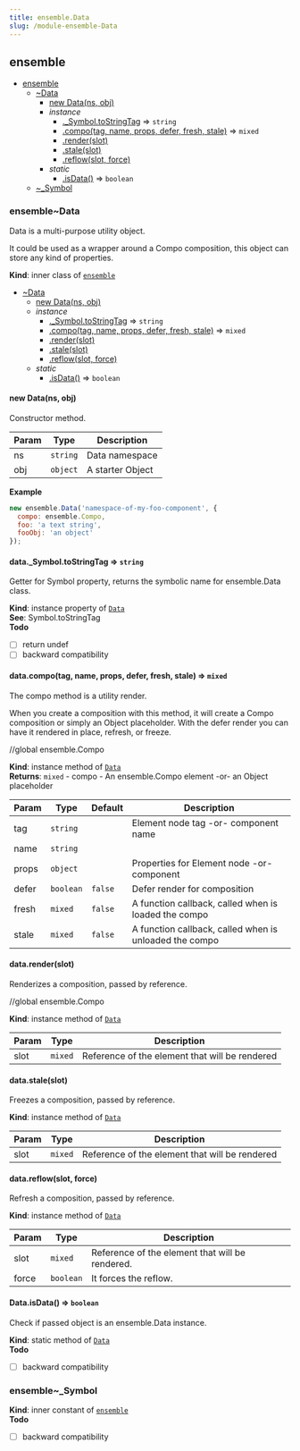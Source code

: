 ```yaml
---
title: ensemble.Data
slug: /module-ensemble-Data
---
```

<a name="module_ensemble"></a>

## ensemble

* [ensemble](#module_ensemble)
    * [~Data](#module_ensemble..Data)
        * [new Data(ns, obj)](#new_module_ensemble..Data_new)
        * _instance_
            * [._Symbol.toStringTag](#module_ensemble..Data+_Symbol.toStringTag) ⇒ <code>string</code>
            * [.compo(tag, name, props, defer, fresh, stale)](#module_ensemble..Data+compo) ⇒ <code>mixed</code>
            * [.render(slot)](#module_ensemble..Data+render)
            * [.stale(slot)](#module_ensemble..Data+stale)
            * [.reflow(slot, force)](#module_ensemble..Data+reflow)
        * _static_
            * [.isData()](#module_ensemble..Data.isData) ⇒ <code>boolean</code>
    * [~_Symbol](#module_ensemble.._Symbol)

<a name="module_ensemble..Data"></a>

### ensemble~Data
Data is a multi-purpose utility object.

It could be used as a wrapper around a Compo composition, 
this object can store any kind of properties.

**Kind**: inner class of [<code>ensemble</code>](#module_ensemble)  

* [~Data](#module_ensemble..Data)
    * [new Data(ns, obj)](#new_module_ensemble..Data_new)
    * _instance_
        * [._Symbol.toStringTag](#module_ensemble..Data+_Symbol.toStringTag) ⇒ <code>string</code>
        * [.compo(tag, name, props, defer, fresh, stale)](#module_ensemble..Data+compo) ⇒ <code>mixed</code>
        * [.render(slot)](#module_ensemble..Data+render)
        * [.stale(slot)](#module_ensemble..Data+stale)
        * [.reflow(slot, force)](#module_ensemble..Data+reflow)
    * _static_
        * [.isData()](#module_ensemble..Data.isData) ⇒ <code>boolean</code>

<a name="new_module_ensemble..Data_new"></a>

#### new Data(ns, obj)
Constructor method.


| Param | Type | Description |
| --- | --- | --- |
| ns | <code>string</code> | Data namespace |
| obj | <code>object</code> | A starter Object |

**Example**  
```js
new ensemble.Data('namespace-of-my-foo-component', {
  compo: ensemble.Compo,
  foo: 'a text string',
  fooObj: 'an object'
});
```
<a name="module_ensemble..Data+_Symbol.toStringTag"></a>

#### data.\_Symbol.toStringTag ⇒ <code>string</code>
Getter for Symbol property, returns the symbolic name for ensemble.Data class.

**Kind**: instance property of [<code>Data</code>](#module_ensemble..Data)  
**See**: Symbol.toStringTag  
**Todo**

- [ ] return undef
- [ ] backward compatibility

<a name="module_ensemble..Data+compo"></a>

#### data.compo(tag, name, props, defer, fresh, stale) ⇒ <code>mixed</code>
The compo method is a utility render.

When you create a composition with this method, it will create a Compo composition or simply an Object placeholder.
With the defer render you can have it rendered in place, refresh, or freeze.

//global ensemble.Compo

**Kind**: instance method of [<code>Data</code>](#module_ensemble..Data)  
**Returns**: <code>mixed</code> - compo - An ensemble.Compo element -or- an Object placeholder  

| Param | Type | Default | Description |
| --- | --- | --- | --- |
| tag | <code>string</code> |  | Element node tag -or- component name |
| name | <code>string</code> |  |  |
| props | <code>object</code> |  | Properties for Element node -or- component |
| defer | <code>boolean</code> | <code>false</code> | Defer render for composition |
| fresh | <code>mixed</code> | <code>false</code> | A function callback, called when is loaded the compo |
| stale | <code>mixed</code> | <code>false</code> | A function callback, called when is unloaded the compo |

<a name="module_ensemble..Data+render"></a>

#### data.render(slot)
Renderizes a composition, passed by reference.

//global ensemble.Compo

**Kind**: instance method of [<code>Data</code>](#module_ensemble..Data)  

| Param | Type | Description |
| --- | --- | --- |
| slot | <code>mixed</code> | Reference of the element that will be rendered |

<a name="module_ensemble..Data+stale"></a>

#### data.stale(slot)
Freezes a composition, passed by reference.

**Kind**: instance method of [<code>Data</code>](#module_ensemble..Data)  

| Param | Type | Description |
| --- | --- | --- |
| slot | <code>mixed</code> | Reference of the element that will be rendered |

<a name="module_ensemble..Data+reflow"></a>

#### data.reflow(slot, force)
Refresh a composition, passed by reference.

**Kind**: instance method of [<code>Data</code>](#module_ensemble..Data)  

| Param | Type | Description |
| --- | --- | --- |
| slot | <code>mixed</code> | Reference of the element that will be rendered. |
| force | <code>boolean</code> | It forces the reflow. |

<a name="module_ensemble..Data.isData"></a>

#### Data.isData() ⇒ <code>boolean</code>
Check if passed object is an ensemble.Data instance.

**Kind**: static method of [<code>Data</code>](#module_ensemble..Data)  
**Todo**

- [ ] backward compatibility

<a name="module_ensemble.._Symbol"></a>

### ensemble~\_Symbol
**Kind**: inner constant of [<code>ensemble</code>](#module_ensemble)  
**Todo**

- [ ] backward compatibility

